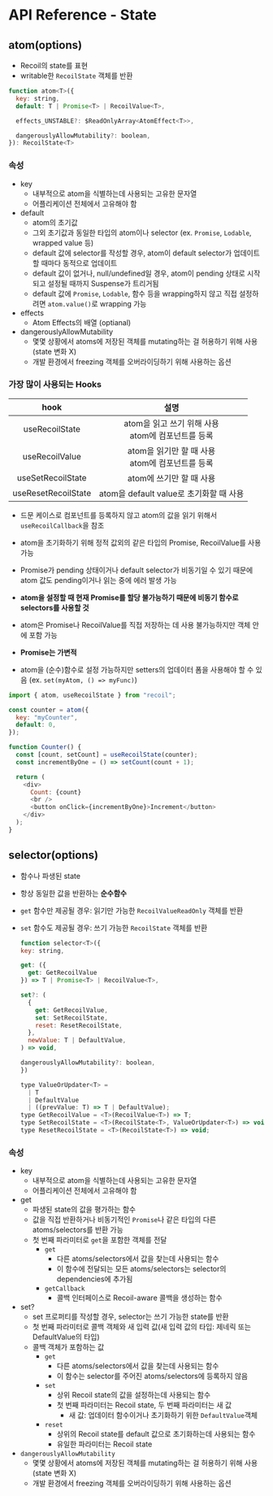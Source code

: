 # API Reference - State

## atom(options)

- Recoil의 state를 표현
- writable한 `RecoilState` 객체를 반환

```js
function atom<T>({
  key: string,
  default: T | Promise<T> | RecoilValue<T>,

  effects_UNSTABLE?: $ReadOnlyArray<AtomEffect<T>>,

  dangerouslyAllowMutability?: boolean,
}): RecoilState<T>
```

### 속성

- key
  - 내부적으로 atom을 식별하는데 사용되는 고유한 문자열
  - 어플리케이션 전체에서 고유해야 함
- default
  - atom의 초기값
  - 그외 초기값과 동일한 타입의 atom이나 selector (ex. `Promise`, `Lodable`, wrapped value 등)
  - default 값에 selector를 작성할 경우, atom이 default selector가 업데이트할 때마다 동적으로 업데이트
  - default 값이 없거나, null/undefined일 경우, atom이 pending 상태로 시작되고 설정될 때까지 Suspense가 트리거됨
  - default 값에 `Promise`, `Lodable`, 함수 등을 wrapping하지 않고 직접 설정하려면 `atom.value()`로 wrapping 가능
- effects
  - Atom Effects의 배열 (optianal)
- dangerouslyAllowMutability
  - 몇몇 상황에서 atoms에 저장된 객체를 mutating하는 걸 허용하기 위해 사용 (state 변화 X)
  - 개발 환경에서 freezing 객체를 오버라이딩하기 위해 사용하는 옵션

### 가장 많이 사용되는 Hooks

|        hook         |                          설명                          |
| :-----------------: | :----------------------------------------------------: |
|   useRecoilState    | atom을 읽고 쓰기 위해 사용 <br> atom에 컴포넌트를 등록 |
|   useRecoilValue    |  atom을 읽기만 할 때 사용 <br> atom에 컴포넌트를 등록  |
|  useSetRecoilState  |                atom에 쓰기만 할 때 사용                |
| useResetRecoilState |        atom을 default value로 초기화할 때 사용         |

- 드문 케이스로 컴포넌트를 등록하지 않고 atom의 값을 읽기 위해서 `useRecoilCallback`을 참조

- atom을 초기화하기 위해 정적 값외의 같은 타입의 Promise, RecoilValue를 사용 가능
- Promise가 pending 상태이거나 default selector가 비동기일 수 있기 때문에 atom 값도 pending이거나 읽는 중에 에러 발생 가능
- **atom을 설정할 때 현재 Promise를 할당 불가능하기 때문에 비동기 함수로 selectors를 사용할 것**

- atom은 Promise나 RecoilValue를 직접 저장하는 데 사용 불가능하지만 객체 안에 포함 가능
- **Promise는 가변적**
- atom을 (순수)함수로 설정 가능하지만 setters의 업데이터 폼을 사용해야 할 수 있음 (ex. `set(myAtom, () => myFunc)`)

```js
import { atom, useRecoilState } from "recoil";

const counter = atom({
  key: "myCounter",
  default: 0,
});

function Counter() {
  const [count, setCount] = useRecoilState(counter);
  const incrementByOne = () => setCount(count + 1);

  return (
    <div>
      Count: {count}
      <br />
      <button onClick={incrementByOne}>Increment</button>
    </div>
  );
}
```

## selector(options)

- 함수나 파생된 state
- 항상 동일한 값을 반환하는 **순수함수**
- `get` 함수만 제공될 경우: 읽기만 가능한 `RecoilValueReadOnly` 객체를 반환
- `set` 함수도 제공될 경우: 쓰기 가능한 `RecoilState` 객체를 반환

  ```js
  function selector<T>({
  key: string,

  get: ({
    get: GetRecoilValue
  }) => T | Promise<T> | RecoilValue<T>,

  set?: (
    {
      get: GetRecoilValue,
      set: SetRecoilState,
      reset: ResetRecoilState,
    },
    newValue: T | DefaultValue,
  ) => void,

  dangerouslyAllowMutability?: boolean,
  })
  ```

  ```js
  type ValueOrUpdater<T> =
    | T
    | DefaultValue
    | ((prevValue: T) => T | DefaultValue);
  type GetRecoilValue = <T>(RecoilValue<T>) => T;
  type SetRecoilState = <T>(RecoilState<T>, ValueOrUpdater<T>) => void;
  type ResetRecoilState = <T>(RecoilState<T>) => void;
  ```

### 속성

- key
  - 내부적으로 atom을 식별하는데 사용되는 고유한 문자열
  - 어플리케이션 전체에서 고유해야 함
- get
  - 파생된 state의 값을 평가하는 함수
  - 값을 직접 반환하거나 비동기적인 `Promise`나 같은 타입의 다른 atoms/selectors를 반환 가능
  - 첫 번째 파라미터로 `get`을 포함한 객체를 전달
    - `get`
      - 다른 atoms/selectors에서 값을 찾는데 사용되는 함수
      - 이 함수에 전달되는 모든 atoms/selectors는 selector의 dependencies에 추가됨
    - `getCallback`
      - 콜백 인터페이스로 Recoil-aware 콜백을 생성하는 함수
- set?
  - set 프로퍼티를 작성할 경우, selector는 쓰기 가능한 state를 반환
  - 첫 번째 파라미터로 콜백 객체와 새 입력 값(새 입력 값의 타입: 제네릭 또는 DefaultValue의 타입)
  - 콜백 객체가 포함하는 값
    - `get`
      - 다른 atoms/selectors에서 값을 찾는데 사용되는 함수
      - 이 함수는 selector를 주어진 atoms/selectors에 등록하지 않음
    - `set`
      - 상위 Recoil state의 값을 설정하는데 사용되는 함수
      - 첫 번째 파라미터는 Recoil state, 두 번째 파라미터는 새 값
        - 새 값: 업데이터 함수이거나 초기화하기 위한 `DefaultValue`객체
    - `reset`
      - 상위의 Recoil state를 default 값으로 초기화하는데 사용되는 함수
      - 유일한 파라미터는 Recoil state
- `dangerouslyAllowMutability`
  - 몇몇 상황에서 atoms에 저장된 객체를 mutating하는 걸 허용하기 위해 사용 (state 변화 X)
  - 개발 환경에서 freezing 객체를 오버라이딩하기 위해 사용하는 옵션
